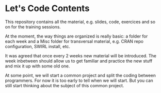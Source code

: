 # Let's Code Contents
This repository contains all the material, e.g. slides, code, exercices and so on for the training sessions.

At the moment, the way things are organized is really basic: a folder for each week and a Misc folder for transversal material, e.g. CRAN repo configuration, SWIRL install, etc.

It was agreed that once every 2 weeks new material will be introduced. The week inbetween should allow us to get familiar and practice the new stuff and mix it up with some old one.

At some point, we will start a common project and split the coding between programmers. For now it is too early to tell when we will start. But you can still start thinking about the subject of this common project.
